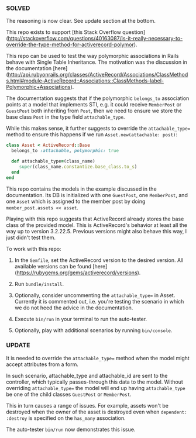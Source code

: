 ### SOLVED
The reasoning is now clear. See update section at the bottom.


This repo exists to support [this Stack Overflow question] (http://stackoverflow.com/questions/40163087/is-it-really-necessary-to-override-the-type-method-for-activerecord-polymor).

This repo can be used to test the way polymorphic associations in Rails behave with Single Table Inheritance.
The motivation was the discussion in the documentation [here]
(http://api.rubyonrails.org/classes/ActiveRecord/Associations/ClassMethods.html#module-ActiveRecord::Associations::ClassMethods-label-Polymorphic+Associations).

The documentation suggests that if the polymorphic `belongs_to` association points at a model that implements STI,
e.g. it could receive `MemberPost` or `GuestPost` both inheriting from `Post`, then we need to ensure we store the
base class `Post` in the type field `attachable_type`.

While this makes sense, it further suggests to override the `attachable_type=` method to ensure this happens if we
run `Asset.new(attachable: post)`:
```ruby
class Asset < ActiveRecord::Base
  belongs_to :attachable, polymorphic: true

  def attachable_type=(class_name)
     super(class_name.constantize.base_class.to_s)
  end
end
```

This repo contains the models in the example discussed in the documentation. Its DB is initialized with one `GuestPost`,
one `MemberPost`, and one `Asset` which is assigned to the member post by doing `member_post.assets << asset`.

Playing with this repo suggests that ActiveRecord already stores the base class of the provided model. This is
ActiveRecord's behavior at least all the way up to version 3.2.22.5. Previous versions might also behave this way, I
just didn't test them.

To work with this repo:
  1. In the `Gemfile`, set the ActiveRecord version to the desired version. All available versions can be found [here]
  (https://rubygems.org/gems/activerecord/versions).

  2. Run `bundle/install`.

  3. Optionally, consider uncommenting the `attachable_type=` in Asset. Currently it is commented out, i.e. you're
  testing the scenario in which we do not heed the advice in the documentation.

  4. Execute `bin/run` in your terminal to run the auto-tester.

  5. Optionally, play with additional scenarios by running `bin/console`.

### UPDATE
It is needed to override the `attachable_type=` method when the model might accept attributes from a form.

In such scenario, attachable_type and attachable_id are sent to the controller, which typically passes-through this
data to the model. Without overriding `attachable_type=` the model will end up having `attachable_type` be one of the
child classes `GuestPost` or `MemberPost`.

This in turn causes a range of issues. For example, assets won't be destroyed when the owner of the asset is destroyed
even when `dependent: :destroy` is specified on the `has_many` association.

The auto-tester `bin/run` now demonstrates this issue.
